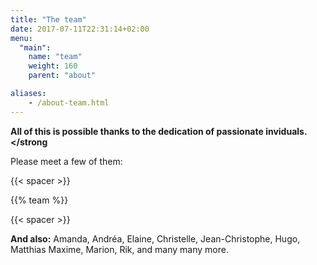 ```yaml
---
title: "The team"
date: 2017-07-11T22:31:14+02:00
menu:
  "main":
    name: "team"
    weight: 160
    parent: "about"

aliases:
    - /about-team.html
---
```

**All of this is possible thanks to the dedication of passionate inviduals.</strong**

Please meet a few of them:

{{< spacer >}}

{{% team %}}

{{< spacer >}}

**And also:** Amanda, Andréa, Elaine, Christelle, Jean-Christophe, Hugo, Matthias Maxime, Marion, Rik, and many many more.


